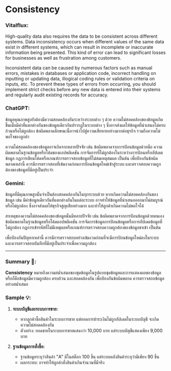 # Consistency

### Vitalflux:
High-quality data also requires the data to be consistent across different systems. Data inconsistency occurs when different values of the same data exist in different systems, which can result in incomplete or inaccurate information being presented. This kind of error can lead to significant losses for businesses as well as frustration among customers.

Inconsistent data can be caused by numerous factors such as manual errors, mistakes in databases or application code, incorrect handling on inputting or updating data, illogical coding rules or validation criteria on inputs, etc. To prevent these types of errors from occurring, you should implement strict checks before any new data is entered into their systems and regularly audit existing records for accuracy.

### ChatGPT:
ข้อมูลคุณภาพสูงยังต้องมีความสอดคล้องกันระหว่างระบบต่าง ๆ ด้วย ความไม่สอดคล้องของข้อมูลเกิดขึ้นเมื่อมีค่าที่แตกต่างกันของข้อมูลเดียวกันปรากฏในระบบต่าง ๆ ซึ่งอาจส่งผลให้ข้อมูลที่นำเสนอไม่ครบถ้วนหรือไม่ถูกต้อง ข้อผิดพลาดลักษณะนี้อาจนำไปสู่ความเสียหายอย่างมากต่อธุรกิจ รวมถึงความไม่พอใจของลูกค้า

ความไม่สอดคล้องของข้อมูลอาจเกิดจากหลายปัจจัย เช่น ข้อผิดพลาดจากการป้อนข้อมูลด้วยมือ ความผิดพลาดในฐานข้อมูลหรือโค้ดของแอปพลิเคชัน การจัดการที่ไม่ถูกต้องในระหว่างการป้อนหรืออัปเดตข้อมูล กฎการเขียนโค้ดหรือเกณฑ์การตรวจสอบข้อมูลที่ไม่สมเหตุสมผล เป็นต้น เพื่อป้องกันข้อผิดพลาดเหล่านี้ ควรมีการตรวจสอบที่เข้มงวดก่อนการป้อนข้อมูลใหม่เข้าสู่ระบบ และตรวจสอบความถูกต้องของข้อมูลที่มีอยู่เป็นประจำ

### Gemini:
ข้อมูลที่มีคุณภาพสูงนั้นจำเป็นต้องสอดคล้องกันในทุกระบบด้วย หากเกิดความไม่สอดคล้องกันของข้อมูล เช่น มีค่าข้อมูลเดียวกันที่แตกต่างกันในแต่ละระบบ อาจทำให้ข้อมูลที่นำเสนอออกมาไม่สมบูรณ์หรือไม่ถูกต้อง ซึ่งอาจส่งผลให้ธุรกิจสูญเสียอย่างมาก และทำให้ลูกค้าเกิดความไม่พอใจได้

สาเหตุของความไม่สอดคล้องของข้อมูลนั้นมีหลายปัจจัย เช่น ข้อผิดพลาดจากการป้อนข้อมูลด้วยตนเอง ข้อผิดพลาดในฐานข้อมูลหรือโค้ดแอปพลิเคชัน การจัดการข้อมูลการป้อนข้อมูลหรือการอัปเดตข้อมูลที่ไม่ถูกต้อง กฎการเข้ารหัสที่ไม่มีเหตุผลหรือเกณฑ์การตรวจสอบความถูกต้องของข้อมูลขาเข้า เป็นต้น

เพื่อป้องกันปัญหาเหล่านี้ ควรมีการตรวจสอบอย่างเข้มงวดก่อนที่จะมีการป้อนข้อมูลใหม่ลงในระบบ และควรตรวจสอบบันทึกที่มีอยู่เป็นประจำเพื่อความถูกต้อง

---

### Summary 🤩:
**Consistency** หมายถึงความสม่ำเสมอของชุดข้อมูลในรูปแบบชุดข้อมูลและการแสดงผลของข้อมูล หรือก็คือข้อมูลมีความถูกต้อง ครบถ้วน และสอดคล้องกัน เพื่อป้องกันข้อผิดพลาด ควรตรวจสอบข้อมูลอย่างสม่ำเสมอ

### Sample 💡:

1. **ระบบบัญชีและระบบการขาย:**
   - หากลูกค้าซื้อสินค้าในระบบการขาย แต่ยอดการชำระเงินไม่ถูกอัปเดตในระบบบัญชี จะเกิดความไม่สอดคล้องกัน
   - ตัวอย่าง: ยอดขายในระบบการขายแสดงว่า 10,000 บาท แต่ระบบบัญชีแสดงเพียง 9,000 บาท

2. **ฐานข้อมูลการสั่งซื้อ:**
   - ฐานข้อมูลระบุว่าสินค้า "A" มีในสต็อก 100 ชิ้น แต่ระบบคลังสินค้าระบุว่ามีเพียง 90 ชิ้น
   - ผลกระทบ: อาจทำให้ลูกค้าสั่งสินค้าเกินจำนวนที่มีจริง

